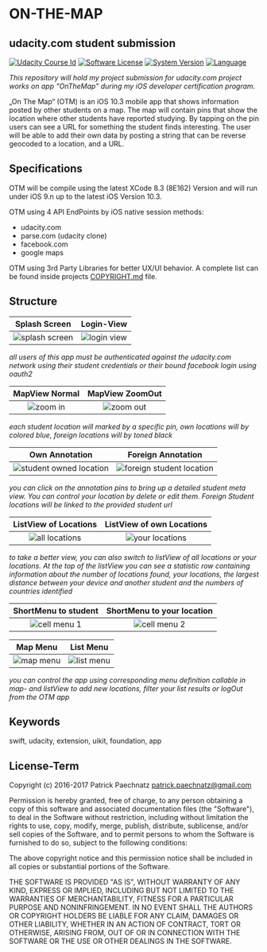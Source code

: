 # ON-THE-MAP
## udacity.com student submission

[![Udacity Course Id](https://img.shields.io/badge/course-ND003-37C6EE.svg)](COURSE)
[![Software License](https://img.shields.io/badge/license-MIT-brightgreen.svg)](LICENSE)
[![System Version](https://img.shields.io/badge/version-1.0.1-blue.svg)](VERSION)
[![Language](https://img.shields.io/badge/swift-3.0-orange.svg)](http://swift.org)

*This repository will hold my project submission for udacity.com project works on app "OnTheMap" during my iOS developer certification program.*

„On The Map“ (OTM) is an iOS 10.3 mobile app that shows information posted by other students on a map. The map will contain pins that show the location where other students have reported studying. By tapping on the pin users can see a URL for something the student finds interesting. The user will be able to add their own data by posting a string that can be reverse geocoded to a location, and a URL.

## Specifications

OTM will be compile using the latest XCode 8.3 (8E162) Version and will run under iOS 9.n up to the latest iOS Version 10.3.
 
OTM using 4 API EndPoints by iOS native session methods:

- udacity.com
- parse.com (udacity clone)
- facebook.com
- google maps

OTM using 3rd Party Libraries for better UX/UI behavior. A complete list can be found inside projects [COPYRIGHT.md](COPYRIGHT.md) file.

## Structure

Splash Screen             |  Login-View
:-------------------------:|:-------------------------:
![splash screen](github/media/otm_splash_01.png)  |  ![login view](github/media/otm_login_01.png)

*all users of this app must be authenticated against the udacity.com network using their student credentials or their bound facebook login using oauth2*

MapView Normal             |  MapView ZoomOut
:-------------------------:|:-------------------------:
![zoom in](github/media/otm_map_01.png)  |  ![zoom out](github/media/otm_map_01_zo.jpg)

*each student location will marked by a specific pin, own locations will by colored blue, foreign locations will by toned black*

Own Annotation             |  Foreign Annotation
:-------------------------:|:-------------------------:
![student owned location](github/media/otm_map_01_detail.png)  |  ![foreign student location](github/media/otm_map_02.png)

*you can click on the annotation pins to bring up a detailed student meta view. You can control your location by delete or edit them. Foreign Student locations will be linked to the provided student url*

ListView of Locations             |  ListView of own Locations
:-------------------------:|:-------------------------:
![all locations](github/media/otm_list_01.png)  |  ![your locations](github/media/otm_list_02.png)

*to take a better view, you can also switch to listView of all locations or your locations. At the top of the listView you can see a statistic row containing information about the number of locations found, your locations, the largest distance between your device and another student and the numbers of countries identified*

ShortMenu to student             |  ShortMenu to your location
:-------------------------:|:-------------------------:
![cell menu 1](github/media/otm_list_01_m2.png)  |  ![cell menu 2](github/media/otm_list_01_m1.png)

Map Menu             |  List Menu
:-------------------------:|:-------------------------:
![map menu](github/media/otm_map_menu_01)  |  ![list menu](github/media/otm_list_01_menu.png)

*you can control the app using corresponding menu definition callable in map- and listView to add new locations, filter your list results or logOut from the OTM app*

## Keywords

swift, udacity, extension, uikit, foundation, app

## License-Term

Copyright (c) 2016-2017 Patrick Paechnatz <patrick.paechnatz@gmail.com>
                                                                           
Permission is hereby granted,  free of charge,  to any  person obtaining a  copy of this software and associated documentation files (the "Software"), to deal in the Software without restriction,  including without limitation the rights to use,  copy, modify, merge, publish,  distribute, sublicense, and/or sell copies  of the  Software,  and to permit  persons to whom  the Software is furnished to do so, subject to the following conditions:       
                                                                           
The above copyright notice and this permission notice shall be included in all copies or substantial portions of the Software.
                                                                           
THE SOFTWARE IS PROVIDED "AS IS", WITHOUT WARRANTY OF ANY KIND, EXPRESS OR IMPLIED, INCLUDING  BUT NOT  LIMITED TO THE WARRANTIES OF MERCHANTABILITY, FITNESS FOR A PARTICULAR  PURPOSE AND  NONINFRINGEMENT.  IN NO EVENT SHALL THE AUTHORS OR COPYRIGHT HOLDERS BE LIABLE FOR ANY CLAIM, DAMAGES OR OTHER LIABILITY,  WHETHER IN AN ACTION OF CONTRACT,  TORT OR OTHERWISE,  ARISING FROM,  OUT OF  OR IN CONNECTION  WITH THE  SOFTWARE  OR THE  USE OR  OTHER DEALINGS IN THE SOFTWARE.